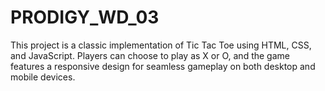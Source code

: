 # PRODIGY_WD_03
This project is a classic implementation of Tic Tac Toe using HTML, CSS, and JavaScript. Players can choose to play as X or O, and the game features a responsive design for seamless gameplay on both desktop and mobile devices.
